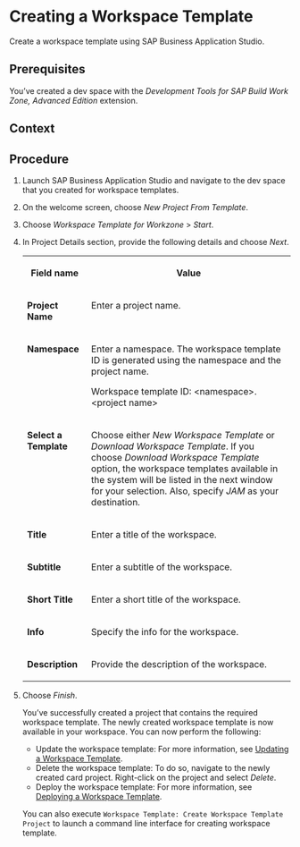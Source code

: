 <!-- loiod1a7b42015084959952f18ee5c5568f3 -->

# Creating a Workspace Template

Create a workspace template using SAP Business Application Studio.



<a name="loiod1a7b42015084959952f18ee5c5568f3__prereq_asx_vwy_wkb"/>

## Prerequisites

You’ve created a dev space with the *Development Tools for SAP Build Work Zone, Advanced Edition* extension.



<a name="loiod1a7b42015084959952f18ee5c5568f3__context_j4c_lly_ykb"/>

## Context



<a name="loiod1a7b42015084959952f18ee5c5568f3__steps_k4c_lly_ykb"/>

## Procedure

1.  Launch SAP Business Application Studio and navigate to the dev space that you created for workspace templates.

2.  On the welcome screen, choose *New Project From Template*.

3.  Choose *Workspace Template for Workzone* \> *Start*.

4.  In Project Details section, provide the following details and choose *Next*.


    <table>
    <tr>
    <th valign="top">

    Field name


    
    </th>
    <th valign="top">

    Value


    
    </th>
    </tr>
    <tr>
    <td valign="top">
    
    **Project Name**


    
    </td>
    <td valign="top">
    
    Enter a project name.


    
    </td>
    </tr>
    <tr>
    <td valign="top">
    
    **Namespace**


    
    </td>
    <td valign="top">
    
    Enter a namespace. The workspace template ID is generated using the namespace and the project name.

    Workspace template ID: <namespace\>.<project name\>


    
    </td>
    </tr>
    <tr>
    <td valign="top">
    
    **Select a Template**


    
    </td>
    <td valign="top">
    
    Choose either *New Workspace Template* or *Download Workspace Template*. If you choose *Download Workspace Template* option, the workspace templates available in the system will be listed in the next window for your selection. Also, specify *JAM* as your destination.


    
    </td>
    </tr>
    <tr>
    <td valign="top">
    
    **Title**


    
    </td>
    <td valign="top">
    
    Enter a title of the workspace.


    
    </td>
    </tr>
    <tr>
    <td valign="top">
    
    **Subtitle**


    
    </td>
    <td valign="top">
    
    Enter a subtitle of the workspace.


    
    </td>
    </tr>
    <tr>
    <td valign="top">
    
    **Short Title**


    
    </td>
    <td valign="top">
    
    Enter a short title of the workspace.


    
    </td>
    </tr>
    <tr>
    <td valign="top">
    
    **Info**


    
    </td>
    <td valign="top">
    
    Specify the info for the workspace.


    
    </td>
    </tr>
    <tr>
    <td valign="top">
    
    **Description**


    
    </td>
    <td valign="top">
    
    Provide the description of the workspace.


    
    </td>
    </tr>
    </table>
    
5.  Choose *Finish*.

    You’ve successfully created a project that contains the required workspace template. The newly created workspace template is now available in your workspace. You can now perform the following:

    -   Update the workspace template: For more information, see [Updating a Workspace Template](updating-a-workspace-template-569df27.md).
    -   Delete the workspace template: To do so, navigate to the newly created card project. Right-click on the project and select *Delete*.
    -   Deploy the workspace template: For more information, see [Deploying a Workspace Template](deploying-a-workspace-template-d435663.md).

    You can also execute `Workspace Template: Create Workspace Template Project` to launch a command line interface for creating workspace template.


